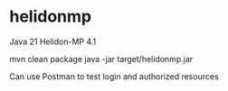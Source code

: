 # helidonmp
Java 21
Helidon-MP 4.1

mvn clean package
java -jar target/helidonmp.jar

Can use Postman to test login and authorized resources